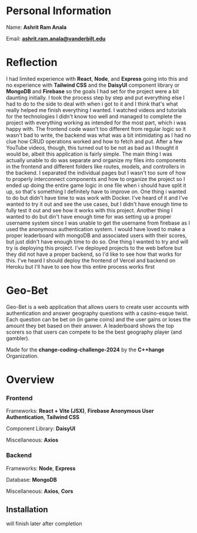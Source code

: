 # Personal Information

Name: **Ashrit Ram Anala**

Email: **ashrit.ram.anala@vanderbilt.edu**

# Reflection

I had limited experience with **React**, **Node**, and **Express** going into this and no experience with **Tailwind CSS** and the **DaisyUI** component library or **MongoDB** and **Firebase** so the goals I had set for the project were a bit daunting initially. I took the process step by step and put everything else I had to do to the side to deal with when i got to it and I think that's what really helped me finish everything I wanted. I watched videos and tutorials for the technologies I didn't know too well and managed to complete the project with everything working as intended for the most part, which i was happy with. The frontend code wasn't too different from regular logic so it wasn't bad to write, the backend was what was a bit intimidating as I had no clue how CRUD operations worked and how to fetch and put. After a few YouTube videos, though, this turned out to be not as bad as I thought it would be, albeit this application is fairly simple. The main thing I was actually unable to do was separate and organize my files into components in the frontend and different folders like routes, models, and controllers in the backend. I separated the individual pages but I wasn't too sure of how to properly interconnect components and how to organize the project so I ended up doing the entire game logic in one file when i should have split it up, so that's something I definitely have to improve on. One thing i wanted to do but didn't have time to was work with Docker. I've heard of it and I've wanted to try it out and see the use cases, but I didn't have enough time to fully test it out and see how it works with this project. Another thing I wanted to do but din't have enough time for was setting up a proper username system since I was unable to get the username from firebase as I used the anonymous authentication system. I would have loved to make a proper leaderboard with mongoDB and associated users with their scores, but just didn't have enough time to do so. One thing I wanted to try and will try is deploying this project. I've deployed projects to the web before but they did not have a proper backend, so I'd like to see how that works for this. I've heard I should deploy the frontend of Vercel and backend on Heroku but I'll have to see how this entire process works first

# Geo-Bet

Geo-Bet is a web application that allows users to create user accounts with authentication and answer geography questions with a casino-esque twist. Each question can be bet on (in game coins) and the user gains or loses the amount they bet based on their answer. A leaderboard shows the top scorers so that users can compete to be the best geography player (and gambler). 

Made for the **change-coding-challenge-2024** by the **C++hange** Organization.

# Overview 

### Frontend
Frameworks: **React + Vite (JSX)**, **Firebase Anonymous User Authentication**, **Tailwind CSS**

Component Library: **DaisyUI**

Miscellaneous: **Axios**

### Backend
Frameworks: **Node**, **Express**

Database: **MongoDB**

Miscellaneous: **Axios**, **Cors**

## Installation

will finish later after completion